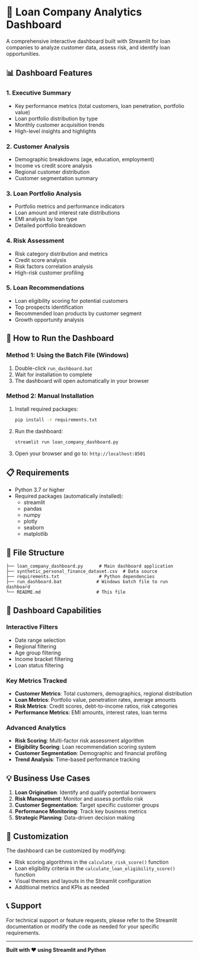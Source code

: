 # 🏦 Loan Company Analytics Dashboard

A comprehensive interactive dashboard built with Streamlit for loan companies to analyze customer data, assess risk, and identify loan opportunities.

## 📊 Dashboard Features

### 1. Executive Summary
- Key performance metrics (total customers, loan penetration, portfolio value)
- Loan portfolio distribution by type
- Monthly customer acquisition trends
- High-level insights and highlights

### 2. Customer Analysis
- Demographic breakdowns (age, education, employment)
- Income vs credit score analysis
- Regional customer distribution
- Customer segmentation summary

### 3. Loan Portfolio Analysis
- Portfolio metrics and performance indicators
- Loan amount and interest rate distributions
- EMI analysis by loan type
- Detailed portfolio breakdown

### 4. Risk Assessment
- Risk category distribution and metrics
- Credit score analysis
- Risk factors correlation analysis
- High-risk customer profiling

### 5. Loan Recommendations
- Loan eligibility scoring for potential customers
- Top prospects identification
- Recommended loan products by customer segment
- Growth opportunity analysis

## 🚀 How to Run the Dashboard

### Method 1: Using the Batch File (Windows)
1. Double-click `run_dashboard.bat`
2. Wait for installation to complete
3. The dashboard will open automatically in your browser

### Method 2: Manual Installation
1. Install required packages:
   ```bash
   pip install -r requirements.txt
   ```

2. Run the dashboard:
   ```bash
   streamlit run loan_company_dashboard.py
   ```

3. Open your browser and go to: `http://localhost:8501`

## 📋 Requirements

- Python 3.7 or higher
- Required packages (automatically installed):
  - streamlit
  - pandas
  - numpy
  - plotly
  - seaborn
  - matplotlib

## 📁 File Structure

```
├── loan_company_dashboard.py      # Main dashboard application
├── synthetic_personal_finance_dataset.csv  # Data source
├── requirements.txt               # Python dependencies
├── run_dashboard.bat             # Windows batch file to run dashboard
└── README.md                     # This file
```

## 🎯 Dashboard Capabilities

### Interactive Filters
- Date range selection
- Regional filtering
- Age group filtering
- Income bracket filtering
- Loan status filtering

### Key Metrics Tracked
- **Customer Metrics**: Total customers, demographics, regional distribution
- **Loan Metrics**: Portfolio value, penetration rates, average amounts
- **Risk Metrics**: Credit scores, debt-to-income ratios, risk categories
- **Performance Metrics**: EMI amounts, interest rates, loan terms

### Advanced Analytics
- **Risk Scoring**: Multi-factor risk assessment algorithm
- **Eligibility Scoring**: Loan recommendation scoring system
- **Customer Segmentation**: Demographic and financial profiling
- **Trend Analysis**: Time-based performance tracking

## 💡 Business Use Cases

1. **Loan Origination**: Identify and qualify potential borrowers
2. **Risk Management**: Monitor and assess portfolio risk
3. **Customer Segmentation**: Target specific customer groups
4. **Performance Monitoring**: Track key business metrics
5. **Strategic Planning**: Data-driven decision making

## 🔧 Customization

The dashboard can be customized by modifying:
- Risk scoring algorithms in the `calculate_risk_score()` function
- Loan eligibility criteria in the `calculate_loan_eligibility_score()` function
- Visual themes and layouts in the Streamlit configuration
- Additional metrics and KPIs as needed

## 📞 Support

For technical support or feature requests, please refer to the Streamlit documentation or modify the code as needed for your specific requirements.

---

**Built with ❤️ using Streamlit and Python**
